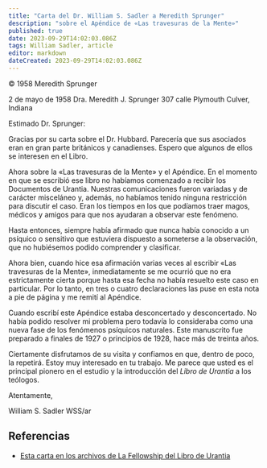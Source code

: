 ```yaml
---
title: "Carta del Dr. William S. Sadler a Meredith Sprunger"
description: "sobre el Apéndice de «Las travesuras de la Mente»"
published: true
date: 2023-09-29T14:02:03.086Z
tags: William Sadler, article
editor: markdown
dateCreated: 2023-09-29T14:02:03.086Z
---
```


<p class="v-card v-sheet theme--light grey lighten-3 px-2">© 1958 Meredith Sprunger</p>

2 de mayo de 1958
Dra. Meredith J. Sprunger
307 calle Plymouth
Culver, Indiana

Estimado Dr. Sprunger:

Gracias por su carta sobre el Dr. Hubbard. Parecería que sus asociados eran en gran parte británicos y canadienses. Espero que algunos de ellos se interesen en el Libro.

Ahora sobre la «Las travesuras de la Mente» y el Apéndice. En el momento en que se escribió ese libro no habíamos comenzado a recibir los Documentos de Urantia. Nuestras comunicaciones fueron variadas y de carácter misceláneo y, además, no habíamos tenido ninguna restricción para discutir el caso. Eran los tiempos en los que podíamos traer magos, médicos y amigos para que nos ayudaran a observar este fenómeno.

Hasta entonces, siempre había afirmado que nunca había conocido a un psíquico o sensitivo que estuviera dispuesto a someterse a la observación, que no hubiésemos podido comprender y clasificar.

Ahora bien, cuando hice esa afirmación varias veces al escribir «Las travesuras de la Mente», inmediatamente se me ocurrió que no era estrictamente cierta porque hasta esa fecha no había resuelto este caso en particular. Por lo tanto, en tres o cuatro declaraciones las puse en esta nota a pie de página y me remití al Apéndice.

Cuando escribí este Apéndice estaba desconcertado y desconcertado. No había podido resolver mi problema pero todavía lo consideraba como una nueva fase de los fenómenos psíquicos naturales. Este manuscrito fue preparado a finales de 1927 o principios de 1928, hace más de treinta años.

Ciertamente disfrutamos de su visita y confiamos en que, dentro de poco, la repetirá. Estoy muy interesado en tu trabajo. Me parece que usted es el principal pionero en el estudio y la introducción del _Libro de Urantia_ a los teólogos.

Atentamente,

William S. Sadler WSS/ar

## Referencias

* [Esta carta en los archivos de La Fellowship del Libro de Urantia](https://archive.urantiabook.org/archive/history/sprung_2.htm)